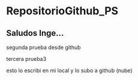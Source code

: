 # RepositorioGithub_PS

## Saludos Inge...

segunda prueba desde github

tercera prueba3

esto lo escribi en mi local y lo subo a github (nube)